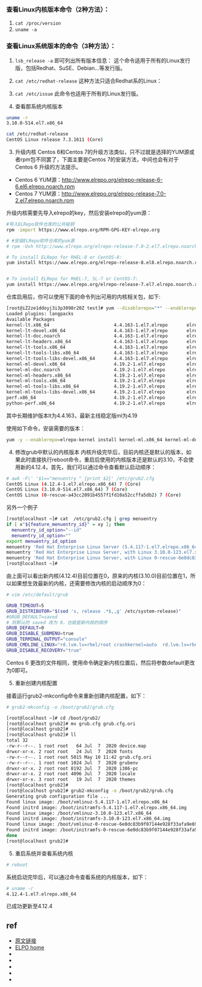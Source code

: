 

### 查看Linux内核版本命令（2种方法）：

1. `cat /proc/version`
2. `uname -a`



### 查看Linux系统版本的命令（3种方法）：

1. `lsb_release -a`
    即可列出所有版本信息：
    这个命令适用于所有的Linux发行版，包括Redhat、SuSE、Debian…等发行版。
 
2. `cat /etc/redhat-release`
    这种方法只适合Redhat系的Linux：
 
3. `cat /etc/issue`
    此命令也适用于所有的Linux发行版。





2. 查看那系统内核版本
```sh
uname -r
3.10.0-514.el7.x86_64

cat /etc/redhat-release 
CentOS Linux release 7.3.1611 (Core)
```



3. 升级内核
Centos 6和Centos 7的升级方法类似，只不过就是选择的YUM源或者rpm包不同罢了，下面主要是Centos 7的安装方法，中间也会有对于Centos 6 升级的方法提示。
* Centos 6 YUM源：http://www.elrepo.org/elrepo-release-6-6.el6.elrepo.noarch.rpm
* Centos 7 YUM源：http://www.elrepo.org/elrepo-release-7.0-2.el7.elrepo.noarch.rpm


升级内核需要先导入elrepo的key，然后安装elrepo的yum源：
```sh
#导入ELRepo软件仓库的公共秘钥
rpm -import https://www.elrepo.org/RPM-GPG-KEY-elrepo.org

# #安装ELRepo软件仓库的yum源
# rpm -Uvh http://www.elrepo.org/elrepo-release-7.0-2.el7.elrepo.noarch.rpm

# To install ELRepo for RHEL-8 or CentOS-8:
yum install https://www.elrepo.org/elrepo-release-8.el8.elrepo.noarch.rpm


# To install ELRepo for RHEL-7, SL-7 or CentOS-7:
yum install https://www.elrepo.org/elrepo-release-7.el7.elrepo.noarch.rpm
```

仓库启用后，你可以使用下面的命令列出可用的内核相关包，如下:
```sh
[root@iZ2ze1ddoyj3i3p3098r20Z test]# yum --disablerepo="*" --enablerepo="elrepo-kernel" list available
Loaded plugins: langpacks
Available Packages
kernel-lt.x86_64                        4.4.163-1.el7.elrepo       elrepo-kernel
kernel-lt-devel.x86_64                  4.4.163-1.el7.elrepo       elrepo-kernel
kernel-lt-doc.noarch                    4.4.163-1.el7.elrepo       elrepo-kernel
kernel-lt-headers.x86_64                4.4.163-1.el7.elrepo       elrepo-kernel
kernel-lt-tools.x86_64                  4.4.163-1.el7.elrepo       elrepo-kernel
kernel-lt-tools-libs.x86_64             4.4.163-1.el7.elrepo       elrepo-kernel
kernel-lt-tools-libs-devel.x86_64       4.4.163-1.el7.elrepo       elrepo-kernel
kernel-ml-devel.x86_64                  4.19.2-1.el7.elrepo        elrepo-kernel
kernel-ml-doc.noarch                    4.19.2-1.el7.elrepo        elrepo-kernel
kernel-ml-headers.x86_64                4.19.2-1.el7.elrepo        elrepo-kernel
kernel-ml-tools.x86_64                  4.19.2-1.el7.elrepo        elrepo-kernel
kernel-ml-tools-libs.x86_64             4.19.2-1.el7.elrepo        elrepo-kernel
kernel-ml-tools-libs-devel.x86_64       4.19.2-1.el7.elrepo        elrepo-kernel
perf.x86_64                             4.19.2-1.el7.elrepo        elrepo-kernel
python-perf.x86_64                      4.19.2-1.el7.elrepo        elrepo-kernel
```



其中长期维护版本lt为4.4.163，最新主线稳定版ml为4.19

使用如下命令，安装需要的版本：
```sh
yum -y --enablerepo=elrepo-kernel install kernel-ml.x86_64 kernel-ml-devel.x86_64 
```

4. 修改grub中默认的内核版本
内核升级完毕后，目前内核还是默认的版本，如果此时直接执行reboot命令，重启后使用的内核版本还是默认的3.10，不会使用新的4.12.4，首先，我们可以通过命令查看默认启动顺序：
```sh
# awk -F\' '$1=="menuentry " {print $2}' /etc/grub2.cfg
CentOS Linux (4.12.4-1.el7.elrepo.x86_64) 7 (Core)
CentOS Linux (3.10.0-514.el7.x86_64) 7 (Core)
CentOS Linux (0-rescue-a43cc2091b4557f1fd10a52ccffa5db2) 7 (Core)
```

另外一个例子
```sh
[root@localhost ~]# cat  /etc/grub2.cfg | grep menuentry
if [ x"${feature_menuentry_id}" = xy ]; then
  menuentry_id_option="--id"
  menuentry_id_option=""
export menuentry_id_option
menuentry 'Red Hat Enterprise Linux Server (5.4.117-1.el7.elrepo.x86_64) 7.0 (Maipo)' --class red --class gnu-linux --class gnu --class os --unrestricted $menuentry_id_option 'gnulinux-3.10.0-123.el7.x86_64-advanced-abadf7df-4a2b-471d-a58c-6f38b41b7db5' {
menuentry 'Red Hat Enterprise Linux Server, with Linux 3.10.0-123.el7.x86_64' --class red --class gnu-linux --class gnu --class os --unrestricted $menuentry_id_option 'gnulinux-3.10.0-123.el7.x86_64-advanced-abadf7df-4a2b-471d-a58c-6f38b41b7db5' {
menuentry 'Red Hat Enterprise Linux Server, with Linux 0-rescue-6e0dc83b9f07144e928f33afa9e69986' --class red --class gnu-linux --class gnu --class os --unrestricted $menuentry_id_option 'gnulinux-0-rescue-6e0dc83b9f07144e928f33afa9e69986-advanced-abadf7df-4a2b-471d-a58c-6f38b41b7db5' {
[root@localhost ~]#

```


由上面可以看出新内核(4.12.4)目前位置在0，原来的内核(3.10.0)目前位置在1，所以如果想生效最新的内核，还需要修改内核的启动顺序为0：
```sh
# vim /etc/default/grub

GRUB_TIMEOUT=5
GRUB_DISTRIBUTOR="$(sed 's, release .*$,,g' /etc/system-release)"
#GRUB_DEFAULT=saved
# 将默认的 saved 改为 0，也就是新内核的顺序
GRUB_DEFAULT=0
GRUB_DISABLE_SUBMENU=true
GRUB_TERMINAL_OUTPUT="console"
GRUB_CMDLINE_LINUX="rd.lvm.lv=rhel/root crashkernel=auto  rd.lvm.lv=rhel/swap vconsole.font=latarcyrheb-sun16 vconsole.keymap=us rhgb quiet"
GRUB_DISABLE_RECOVERY="true"

```


Centos 6 更改的文件相同，使用命令确定新内核位置后，然后将参数default更改为0即可。


5. 重新创建内核配置

接着运行grub2-mkconfig命令来重新创建内核配置，如下：
```sh
# grub2-mkconfig -o /boot/grub2/grub.cfg

[root@localhost ~]# cd /boot/grub2/
[root@localhost grub2]# mv grub.cfg grub.cfg.ori
[root@localhost grub2]#
[root@localhost grub2]# ll
total 32
-rw-r--r--. 1 root root   64 Jul  7  2020 device.map
drwxr-xr-x. 2 root root   24 Jul  7  2020 fonts
-rw-r--r--. 1 root root 5015 May 10 11:42 grub.cfg.ori
-rw-r--r--. 1 root root 1024 Jul  7  2020 grubenv
drwxr-xr-x. 2 root root 8192 Jul  7  2020 i386-pc
drwxr-xr-x. 2 root root 4096 Jul  7  2020 locale
drwxr-xr-x. 3 root root   19 Jul  7  2020 themes
[root@localhost grub2]#
[root@localhost grub2]# grub2-mkconfig -o /boot/grub2/grub.cfg
Generating grub configuration file ...
Found linux image: /boot/vmlinuz-5.4.117-1.el7.elrepo.x86_64
Found initrd image: /boot/initramfs-5.4.117-1.el7.elrepo.x86_64.img
Found linux image: /boot/vmlinuz-3.10.0-123.el7.x86_64
Found initrd image: /boot/initramfs-3.10.0-123.el7.x86_64.img
Found linux image: /boot/vmlinuz-0-rescue-6e0dc83b9f07144e928f33afa9e69986
Found initrd image: /boot/initramfs-0-rescue-6e0dc83b9f07144e928f33afa9e69986.img
done
[root@localhost grub2]#
```



5. 重启系统并查看系统内核
```sh
# reboot
```

系统启动完毕后，可以通过命令查看系统的内核版本，如下：
```sh
# uname -r
4.12.4-1.el7.elrepo.x86_64
```

已成功更新至4.12.4




## ref
* [原文链接](https://blog.csdn.net/qq_37788558/article/details/84373650)
* [ELPO home](http://elrepo.org/tiki/HomePage)
* []()
* []()
* []()
* []()
* []()
